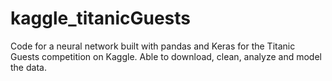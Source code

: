 # kaggle_titanicGuests

Code for a neural network built with pandas and Keras for the Titanic Guests competition on Kaggle. Able to download, clean, analyze and model the data. 
